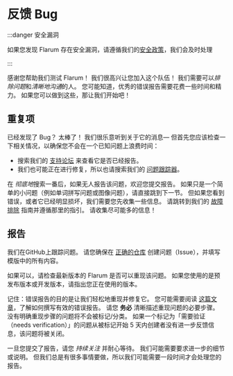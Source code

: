 # 反馈 Bug

:::danger 安全漏洞

如果您发现 Flarum 存在安全漏洞，请遵循我们的[安全政策](https://github.com/flarum/core/security/policy)，我们会及时处理

:::

感谢您帮助我们测试 Flarum！ 我们很高兴让您加入这个队伍！ 我们需要可以*排除问题*和*清晰地沟通*的人。 您可能知道，优秀的错误报告需要花费一些时间和精力。 如果您可以做到这些，那让我们开始吧！

## 重复项

已经发现了 Bug？ 太棒了！ 我们很乐意听到关于它的消息&mdash; 但首先您应该检查一下相关情况，以确保您不会在一个已知问题上浪费时间：

- 搜索我们的 [支持论坛](https://discuss.flarum.org/t/support) 来查看它是否已经报告。
- 我们也可能正在进行修复，所以也请搜索我们的 [问题跟踪器](https://github.com/flarum/core/issues)。

在 *彻底地*搜索一番后，如果无人报告该问题，欢迎您提交报告。 如果只是一个简单的小问题（例如单词拼写问题或图像问题），请直接跳到下一节。 但如果您看到错误，或者它已经明显损坏，我们需要您先收集一些信息。 请跳转到我们的 [故障排除](troubleshoot.md) 指南并遵循那里的指引。 请收集尽可能多的信息！

## 报告

我们在GitHub上跟踪问题。 请您确保在 [正确的仓库](https://github.com/flarum) 创建问题（Issue），并填写模版中的所有内容。

如果可以，请检查最新版本的 Flarum 是否可以重现该问题。 如果您使用的是预发布版本或开发版本，请指出您正在使用的版本。

记住：错误报告的目的是让我们轻松地重现并修复它。 您可能需要阅读 [这篇文章](https://www.chiark.greenend.org.uk/~sgtatham/bugs.html)，了解如何撰写有效的错误报告。 请您 **务必** 清晰描述重现问题的必要步骤。 没有明确重现步骤的问题将不会被标记/分类。 如果一个标记为「需要验证（needs verification）」的问题从被标记开始 5 天内创建者没有进一步反馈信息，该问题将被关闭。

一旦您提交了报告，请您 *持续关注* 并耐心等待。 我们可能需要要求进一步的细节或说明。 但我们总是有很多事情要做，所以我们可能需要一段时间才会处理您的报告。
